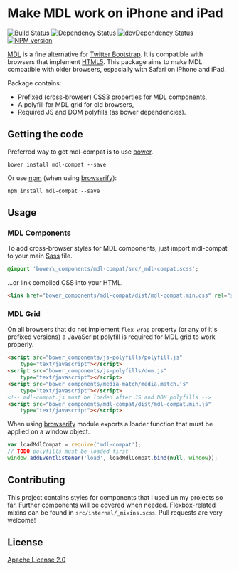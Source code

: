 [travis-url]: http://travis-ci.org/webfront-toolkit/mdl-compat
[travis-image]: https://secure.travis-ci.org/webfront-toolkit/mdl-compat.png?branch=master

[david-url]: https://david-dm.org/webfront-toolkit/mdl-compat
[david-image]: https://david-dm.org/webfront-toolkit/mdl-compat.svg

[david-url-dev]: https://david-dm.org/webfront-toolkit/mdl-compat?type=dev
[david-image-dev]: https://david-dm.org/webfront-toolkit/mdl-compat/dev-status.svg

[npm-url]: https://npmjs.org/package/mdl-compat
[npm-image]: https://badge.fury.io/js/mdl-compat.svg

# Make MDL work on iPhone and iPad

[![Build Status][travis-image]][travis-url]
[![Dependency Status][david-image]][david-url]
[![devDependency Status][david-image-dev]][david-url-dev]
[![NPM version][npm-image]][npm-url]

[MDL](http://www.getmdl.io) is a fine alternative for [Twitter Bootstrap](http://getbootstrap.com/).
It is compatible with browsers that implement [HTML5](http://www.w3.org/html/wg/drafts/html/master/
). This package aims to make MDL compatible with older browsers, espacially with Safari
on iPhone and iPad.

Package contains:

 * Prefixed (cross-browser) CSS3 properties for MDL components,
 * A polyfill for MDL grid for old browsers,
 * Required JS and DOM polyfills (as bower dependencies).

## Getting the code

Preferred way to get mdl-compat is to use [bower](http://bower.io/).
```shell
bower install mdl-compat --save
```

Or use [npm](https://www.npmjs.com/) (when using [browserify](
https://github.com/substack/node-browserify)):
```shell
npm install mdl-compat --save
```

## Usage

### MDL Components

To add cross-browser styles for MDL components, just import mdl-compat to your main
[Sass](http://sass-lang.com/) file.

```sass
@import 'bower\_components/mdl-compat/src/_mdl-compat.scss';
```

...or link compiled CSS into your HTML.

```html
<link href="bower_components/mdl-compat/dist/mdl-compat.min.css" rel="stylesheet">
```

### MDL Grid

On all browsers that do not implement `flex-wrap` property (or any of it's prefixed versions)
a JavaScript polyfill is required for MDL grid to work properly.

```html
<script src="bower_components/js-polyfills/polyfill.js"
    type="text/javascript"></script>
<script src="bower_components/js-polyfills/dom.js"
    type="text/javascript"></script>
<script src="bower_components/media-match/media.match.js"
    type="text/javascript"></script>
<!-- mdl-compat.js must be loaded after JS and DOM polyfills -->
<script src="bower_components/mdl-compat/dist/mdl-compat.min.js"
    type="text/javascript"></script>
```

When using [browserify](https://github.com/substack/node-browserify) module exports
a loader function that must be applied on a window object.

```javascript
var loadMdlCompat = require('mdl-compat');
// TODO polyfills must be loaded first
window.addEventlistener('load', loadMdlCompat.bind(null, window));
```

## Contributing

This project contains styles for components that I used un my projects so far. Further components
will be covered when needed. Flexbox-related mixins can be found in `src/internal/_mixins.scss`.
Pull requests are very welcome!

## License

[Apache License 2.0](LICENSE)


